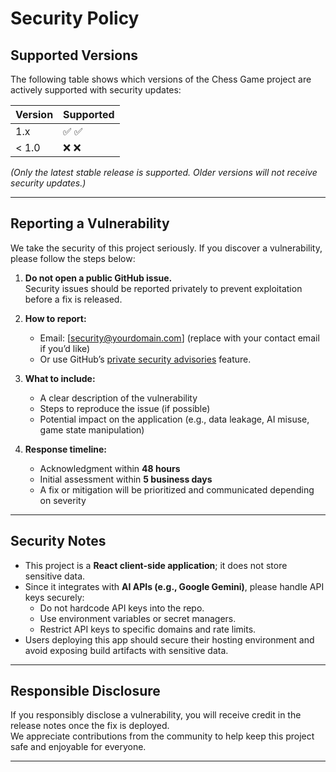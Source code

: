 # Security Policy

## Supported Versions

The following table shows which versions of the Chess Game project are actively supported with security updates:

| Version | Supported          |
| ------- | ------------------ |
| 1.x     | ✅ :white_check_mark: |
| < 1.0   | ❌ :x:                |

*(Only the latest stable release is supported. Older versions will not receive security updates.)*

---

## Reporting a Vulnerability

We take the security of this project seriously. If you discover a vulnerability, please follow the steps below:

1. **Do not open a public GitHub issue.**  
   Security issues should be reported privately to prevent exploitation before a fix is released.

2. **How to report:**  
   - Email: [security@yourdomain.com] (replace with your contact email if you’d like)  
   - Or use GitHub’s [private security advisories](https://docs.github.com/en/code-security/security-advisories/guidance-on-reporting-and-writing) feature.

3. **What to include:**  
   - A clear description of the vulnerability  
   - Steps to reproduce the issue (if possible)  
   - Potential impact on the application (e.g., data leakage, AI misuse, game state manipulation)

4. **Response timeline:**  
   - Acknowledgment within **48 hours**  
   - Initial assessment within **5 business days**  
   - A fix or mitigation will be prioritized and communicated depending on severity

---

## Security Notes

- This project is a **React client-side application**; it does not store sensitive data.  
- Since it integrates with **AI APIs (e.g., Google Gemini)**, please handle API keys securely:  
  - Do not hardcode API keys into the repo.  
  - Use environment variables or secret managers.  
  - Restrict API keys to specific domains and rate limits.  
- Users deploying this app should secure their hosting environment and avoid exposing build artifacts with sensitive data.

---

## Responsible Disclosure

If you responsibly disclose a vulnerability, you will receive credit in the release notes once the fix is deployed.  
We appreciate contributions from the community to help keep this project safe and enjoyable for everyone.

---
